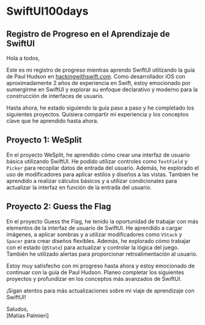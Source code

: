 # SwiftUI100days
## Registro de Progreso en el Aprendizaje de SwiftUI

Hola a todos,

Este es mi registro de progreso mientras aprendo SwiftUI utilizando la guía de Paul Hudson en [hackingwithswift.com](https://www.hackingwithswift.com/100/swiftui/). Como desarrollador iOS con aproximadamente 2 años de experiencia en Swift, estoy emocionado por sumergirme en SwiftUI y explorar su enfoque declarativo y moderno para la construcción de interfaces de usuario.

Hasta ahora, he estado siguiendo la guía paso a paso y he completado los siguientes proyectos. Quisiera compartir mi experiencia y los conceptos clave que he aprendido hasta ahora.

## Proyecto 1: WeSplit
En el proyecto WeSplit, he aprendido cómo crear una interfaz de usuario básica utilizando SwiftUI. He podido utilizar controles como `TextField` y `Picker` para recopilar datos de entrada del usuario. Además, he explorado el uso de modificadores para aplicar estilos y diseños a las vistas. También he aprendido a realizar cálculos básicos y a utilizar condicionales para actualizar la interfaz en función de la entrada del usuario.

## Proyecto 2: Guess the Flag
En el proyecto Guess the Flag, he tenido la oportunidad de trabajar con más elementos de la interfaz de usuario de SwiftUI. He aprendido a cargar imágenes, a aplicar sombras y a utilizar modificadores como `VStack` y `Spacer` para crear diseños flexibles. Además, he explorado cómo trabajar con el estado (`@State`) para actualizar y controlar la lógica del juego. También he utilizado alertas para proporcionar retroalimentación al usuario.

Estoy muy satisfecho con mi progreso hasta ahora y estoy emocionado de continuar con la guía de Paul Hudson. Planeo completar los siguientes proyectos y profundizar en los conceptos más avanzados de SwiftUI.

¡Sigan atentos para más actualizaciones sobre mi viaje de aprendizaje con SwiftUI!

Saludos,  
[Matias Palmieri]






